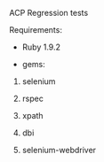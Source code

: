 ACP Regression tests

Requirements:

- Ruby 1.9.2

- gems:

1) selenium

2) rspec

3) xpath

3) dbi

4) selenium-webdriver 
